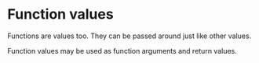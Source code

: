 # Function values
Functions are values too. They can be passed around just like other values.

Function values may be used as function arguments and return values.